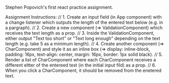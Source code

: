 Stephen Popovich's first react practice assignment.

Assignment Instructions:
// 1. Create an input field (in App component) with a change listener which outputs the length of the entered text below (e.g. in a pargraph).
// 2. Create a new component (=> ValidationComponent) which receives the text length as a prop.
// 3. Inside the ValidationComponent, either output "Text too short" or "Text long enough" depending on the text length (e.g. take 5 as a minimum length).
// 4. Create another component (=> CharComponent) and style it as an inline box (=> display: inline-block, padding: 16px, text-align: center, margin: 16px, border: 1px solid black).
// 5. Render a list of CharComponent where each CharComponent receives a different eltter of the entereed test (in the initial input fild) as a prop.
// 6. When you click a CharComponent, it should be removed from the enetered text.
